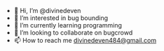 - 👋 Hi, I’m @divinedeven
- 👀 I’m interested in bug bounding 
- 🌱 I’m currently learning programming
- 💞️ I’m looking to collaborate on bugcrowd
- 📫 How to reach me divinedeven484@gmail.com

<!---
divinedeven/divinedeven is a ✨ special ✨ repository because its `README.md` (this file) appears on your GitHub profile.
You can click the Preview link to take a look at your changes.
--->

